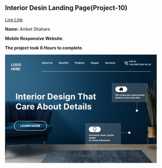 ## Interior Desin Landing Page(Project-10)  
[Live Link](https://interior-desin-page-project-10.netlify.app/)

**Name:** Aniket Shahare

**Mobile Responsive Website**:

**The project took ***6 Hours*** to complete.** 


![image](10.png)
